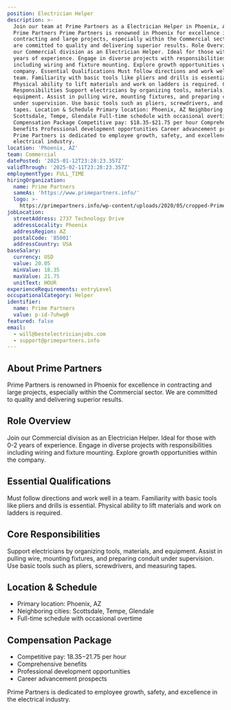 ```yaml
---
position: Electrician Helper
description: >-
  Join our team at Prime Partners as a Electrician Helper in Phoenix, AZ. About
  Prime Partners Prime Partners is renowned in Phoenix for excellence in
  contracting and large projects, especially within the Commercial sector. We
  are committed to quality and delivering superior results. Role Overview Join
  our Commercial division as an Electrician Helper. Ideal for those with 0-2
  years of experience. Engage in diverse projects with responsibilities
  including wiring and fixture mounting. Explore growth opportunities within the
  company. Essential Qualifications Must follow directions and work well in a
  team. Familiarity with basic tools like pliers and drills is essential.
  Physical ability to lift materials and work on ladders is required. Core
  Responsibilities Support electricians by organizing tools, materials, and
  equipment. Assist in pulling wire, mounting fixtures, and preparing conduit
  under supervision. Use basic tools such as pliers, screwdrivers, and measuring
  tapes. Location & Schedule Primary location: Phoenix, AZ Neighboring cities:
  Scottsdale, Tempe, Glendale Full-time schedule with occasional overtime
  Compensation Package Competitive pay: $18.35-$21.75 per hour Comprehensive
  benefits Professional development opportunities Career advancement prospects
  Prime Partners is dedicated to employee growth, safety, and excellence in the
  electrical industry.
location: 'Phoenix, AZ'
team: Commercial
datePosted: '2025-01-12T23:28:23.357Z'
validThrough: '2025-02-11T23:28:23.357Z'
employmentType: FULL_TIME
hiringOrganization:
  name: Prime Partners
  sameAs: 'https://www.primepartners.info/'
  logo: >-
    https://primepartners.info/wp-content/uploads/2020/05/cropped-Prime-Partners-Logo-NO-BG-1-1.png
jobLocation:
  streetAddress: 2737 Technology Drive
  addressLocality: Phoenix
  addressRegion: AZ
  postalCode: '85001'
  addressCountry: USA
baseSalary:
  currency: USD
  value: 20.05
  minValue: 18.35
  maxValue: 21.75
  unitText: HOUR
experienceRequirements: entryLevel
occupationalCategory: Helper
identifier:
  name: Prime Partners
  value: p-id-7uhwg0
featured: false
email:
  - will@bestelectricianjobs.com
  - support@primepartners.info
---
```




## About Prime Partners
Prime Partners is renowned in Phoenix for excellence in contracting and large projects, especially within the Commercial sector. We are committed to quality and delivering superior results.

## Role Overview
Join our Commercial division as an Electrician Helper. Ideal for those with 0-2 years of experience. Engage in diverse projects with responsibilities including wiring and fixture mounting. Explore growth opportunities within the company.

## Essential Qualifications
Must follow directions and work well in a team. Familiarity with basic tools like pliers and drills is essential. Physical ability to lift materials and work on ladders is required.

## Core Responsibilities
Support electricians by organizing tools, materials, and equipment. Assist in pulling wire, mounting fixtures, and preparing conduit under supervision. Use basic tools such as pliers, screwdrivers, and measuring tapes.

## Location & Schedule
- Primary location: Phoenix, AZ
- Neighboring cities: Scottsdale, Tempe, Glendale
- Full-time schedule with occasional overtime

## Compensation Package
- Competitive pay: $18.35-$21.75 per hour
- Comprehensive benefits
- Professional development opportunities
- Career advancement prospects

Prime Partners is dedicated to employee growth, safety, and excellence in the electrical industry.